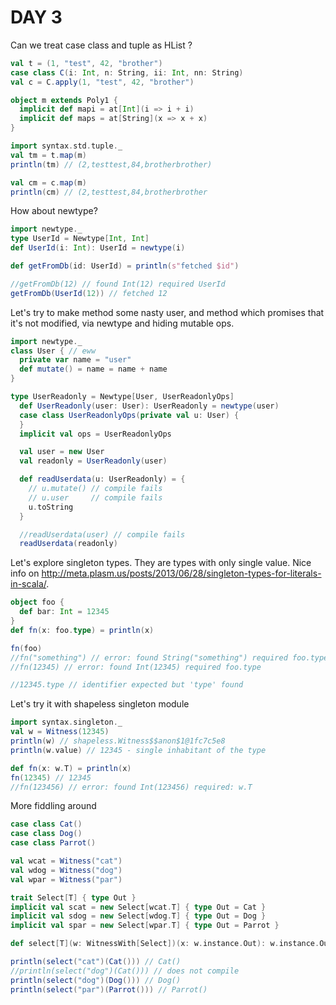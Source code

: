 # DAY 3

Can we treat case class and tuple as HList ?
```scala
val t = (1, "test", 42, "brother")
case class C(i: Int, n: String, ii: Int, nn: String)
val c = C.apply(1, "test", 42, "brother")

object m extends Poly1 {
  implicit def mapi = at[Int](i => i + i)
  implicit def maps = at[String](x => x + x)
}

import syntax.std.tuple._
val tm = t.map(m)
println(tm) // (2,testtest,84,brotherbrother)

val cm = c.map(m)
println(cm) // (2,testtest,84,brotherbrother
```
How about newtype?
```scala
import newtype._
type UserId = Newtype[Int, Int]
def UserId(i: Int): UserId = newtype(i)

def getFromDb(id: UserId) = println(s"fetched $id")

//getFromDb(12) // found Int(12) required UserId
getFromDb(UserId(12)) // fetched 12
```

Let's try to make method some nasty user, and method which promises that it's not modified, via newtype and hiding mutable ops.
```scala
import newtype._
class User { // eww
  private var name = "user"
  def mutate() = name = name + name
}

type UserReadonly = Newtype[User, UserReadonlyOps]
  def UserReadonly(user: User): UserReadonly = newtype(user)
  case class UserReadonlyOps(private val u: User) {
  }
  implicit val ops = UserReadonlyOps

  val user = new User
  val readonly = UserReadonly(user)

  def readUserdata(u: UserReadonly) = {
    // u.mutate() // compile fails
    // u.user     // compile fails
    u.toString
  }

  //readUserdata(user) // compile fails
  readUserdata(readonly)
```

Let's explore singleton types. They are types with only single value. Nice info on http://meta.plasm.us/posts/2013/06/28/singleton-types-for-literals-in-scala/.

```scala
object foo {
  def bar: Int = 12345
}
def fn(x: foo.type) = println(x)

fn(foo)
//fn("something") // error: found String("something") required foo.type
//fn(12345) // error: found Int(12345) required foo.type

//12345.type // identifier expected but 'type' found
```

Let's try it with shapeless singleton module
```scala
import syntax.singleton._
val w = Witness(12345)
println(w) // shapeless.Witness$$anon$1@1fc7c5e8
println(w.value) // 12345 - single inhabitant of the type

def fn(x: w.T) = println(x)
fn(12345) // 12345
//fn(123456) // error: found Int(123456) required: w.T
```

More fiddling around
```scala
case class Cat()
case class Dog()
case class Parrot()

val wcat = Witness("cat")
val wdog = Witness("dog")
val wpar = Witness("par")

trait Select[T] { type Out }
implicit val scat = new Select[wcat.T] { type Out = Cat }
implicit val sdog = new Select[wdog.T] { type Out = Dog }
implicit val spar = new Select[wpar.T] { type Out = Parrot }

def select[T](w: WitnessWith[Select])(x: w.instance.Out): w.instance.Out = x

println(select("cat")(Cat())) // Cat()
//println(select("dog")(Cat())) // does not compile
println(select("dog")(Dog())) // Dog()
println(select("par")(Parrot())) // Parrot()
```

